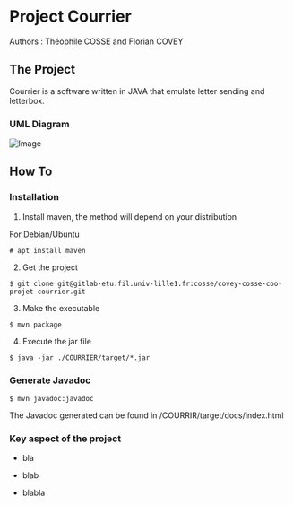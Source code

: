 # Project Courrier

Authors : Théophile COSSE and Florian COVEY

## The Project 
Courrier is a software written in JAVA that emulate letter sending and letterbox.

### UML Diagram
![Image](DONJON/diag.png)

## How To
### Installation
1. Install maven, the method will depend on your distribution

For Debian/Ubuntu

```
# apt install maven
```

2. Get the project

```
$ git clone git@gitlab-etu.fil.univ-lille1.fr:cosse/covey-cosse-coo-projet-courrier.git
```

3. Make the executable

```
$ mvn package
```
4. Execute the jar file

```
$ java -jar ./COURRIER/target/*.jar
```

### Generate Javadoc
```
$ mvn javadoc:javadoc
```
The Javadoc generated can be found in /COURRIR/target/docs/index.html

### Key aspect of the project

* bla

* blab

* blabla